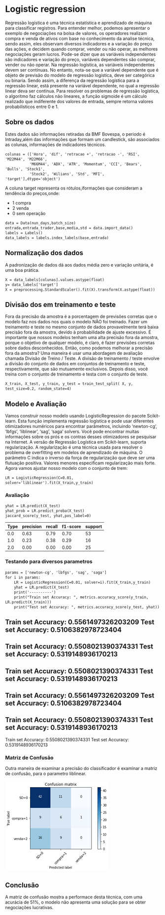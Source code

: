# Logistic regression

Regressão logística é uma técnica estatística e aprendizado de máquina para classificar registros. Para entender melhor, podemos apresentar o exemplo de negociações na bolsa de valores, os operadores realizam compra e venda de ativos com base no conhecimento da analise técnica, sendo assim, eles observam diversos indicadores e a variação do preço das ações, e decidem quando comprar, vender ou não operar, as melhores negociações geram lucros. Pode-se dizer que as variáveis independentes são indicadores e variação do preço, variáveis dependentes são comprar, vender ou não operar.
Na regressão logística, as variáveis independentes devem ser contínuas. No entanto, nota-se que a variável dependente que é objeto de previsão do modelo de regressão logística, deve ser categórica ou binaria. Sendo assim, a diferença da regressão logística para a regressão linear, está presente na variável dependente, no qual a regressão linear deva ser continua.
Para resolver os problemas de regressão logística, o algoritmo faz cálculos não lineares, a função sigmoide é um cálculo realizado que indiferente dos valores de entrada, sempre retorna valores probabilísticos entre 0 e 1.

## Sobre os dados
Estes dados são informações retiradas da BMF Bovespa, o periodo é Intraday,além das informações que formam um candlestick, são associados as colunas, informações de indicadores técnicos.
```
colunas = (['Hora', 'dif', 'retracao +', 'retracao -', 'RSI', 'M22M44', 'M22M66',
           'M66M44', 'ADX', 'ATR', 'Momentum', 'CCI', 'Bears', 'Bulls', 'Stock1',
           'Stock2', 'Wilians', 'Std', 'MFI', 'target'],dtype='object')
```
A coluna target representa os rótulos,iformações que consideram a tendência do preços,onde:
  - 1 compra
  - 2 venda
  - 0 sem operação
```
data = Data(nun_days,batch_size)
entrada,entrada_trader,base,media,std = data.import_data()
labels = Labels()
data_labels = labels.index_labels(base,entrada)
```
## Normalização dos dados
A padronização de dados dá aos dados média zero e variação unitária, é uma boa prática.
```
X = data_labels[colunas].values.astype(float)
y= data_labels['target']
X = preprocessing.StandardScaler().fit(X).transform(X.astype(float))
```
## Divisão dos em treinamento e teste
Fora da precisão da amostra é a porcentagem de previsões corretas que o modelo faz nos dados nos quais o modelo NÃO foi treinado. Fazer um treinamento e teste no mesmo conjunto de dados provavelmente terá baixa precisão fora da amostra, devido à probabilidade de ajuste excessivo.
É importante que nossos modelos tenham uma alta precisão fora da amostra, porque o objetivo de qualquer modelo, é claro, é fazer previsões corretas sobre dados desconhecidos. Então, como podemos melhorar a precisão fora da amostra? Uma maneira é usar uma abordagem de avaliação chamada Divisão de Treino / Teste. A divisão de treinamento / teste envolve a divisão do conjunto de dados em conjuntos de treinamento e teste, respectivamente, que são mutuamente exclusivos. Depois disso, você treina com o conjunto de treinamento e testa com o conjunto de teste.
```
X_train, X_test, y_train, y_test = train_test_split( X, y, test_size=0.2, random_state=4)
```
## Modelo e Avaliação

Vamos construir nosso modelo usando LogisticRegression do pacote Scikit-learn. Esta função implementa regressão logística e pode usar diferentes otimizadores numéricos para encontrar parâmetros, incluindo ‘newton-cg’, ‘lbfgs’, ‘liblinear’, ‘sag’, ‘saga’ solvers. Você pode encontrar muitas informações sobre os prós e os contras desses otimizadores se pesquisar na Internet.
A versão de Regressão Logística em Scikit-learn, suporta regularização. A regularização é uma técnica usada para resolver o problema de overfitting em modelos de aprendizado de máquina. O parâmetro C indica o inverso da força de regularização que deve ser uma flutuação positiva. Valores menores especificam regularização mais forte. Agora vamos ajustar nosso modelo com o conjunto de trem:
```
LR = LogisticRegression(C=0.01, solver='liblinear').fit(X_train,y_train)
```
### Avaliação
```
yhat = LR.predict(X_test)
yhat_prob = LR.predict_proba(X_test)
jaccard_score(y_test, yhat,pos_label=0)
```
| Type | precision | recall | f1-score | support |
| ------ | ------ |------ | ------ | ------ |
| 0.0 | 0.63 | 0.79 | 0.70 | 53 |
| 1.0 | 0.23 | 0.38 | 0.29 | 16 |
| 2.0 | 0.00 | 0.00 | 0.00 | 25 |


### Testando para diversos parametros
```
params = ['newton-cg', 'lbfgs', 'sag', 'saga']
for i in params:
    LR = LogisticRegression(C=0.01, solver=i).fit(X_train,y_train)
    yhat = LR.predict(X_test)
    print('----------')
    print("Train set Accuracy: ", metrics.accuracy_score(y_train, LR.predict(X_train)))
    print("Test set Accuracy: ", metrics.accuracy_score(y_test, yhat))
```
Train set Accuracy:  0.5561497326203209
Test set Accuracy:  0.5106382978723404
----------
Train set Accuracy:  0.5508021390374331
Test set Accuracy:  0.5319148936170213
----------
Train set Accuracy:  0.5508021390374331
Test set Accuracy:  0.5319148936170213
----------
Train set Accuracy:  0.5561497326203209
Test set Accuracy:  0.5106382978723404
----------
Train set Accuracy:  0.5508021390374331
Test set Accuracy:  0.5319148936170213
----------
Train set Accuracy:  0.5508021390374331
Test set Accuracy:  0.5319148936170213
### Matriz de Confusão
Outra maneira de examinar a precisão do classificador é examinar a matriz de confusão, para o parametro liblinear.

![alt text](https://github.com/MilianoJunior/IBM-AI-Engineering/blob/master/Regression%20Logistic/Figure%202021-01-30%20095647.png?raw=true)

## Conclusão

A matriz de confusão mostra a performace desta técnica, com uma acurácia de 51%, o modelo não apresenta uma solução para se obter negociações lucrativas.




